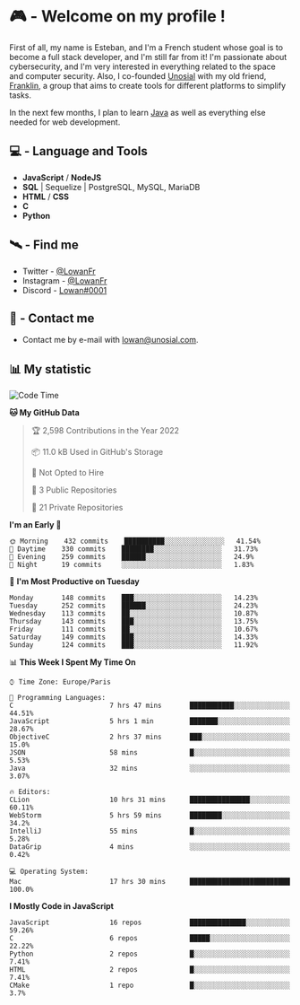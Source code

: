 # 🎮 - Welcome on my profile !
First of all, my name is Esteban, and I'm a French student whose goal is to become a full stack developer, and I'm still far from it!
I'm passionate about cybersecurity, and I'm very interested in everything related to the space and computer security.
Also, I co-founded [Unosial](https://github.com/Unosial) with my old friend, [Franklin](https://github.com/AbaFranklin/), a group that aims to create tools for different platforms to simplify tasks. 

In the next few months, I plan to learn [Java](https://www.java.com/) as well as everything else needed for web development.




## 💻 - Language and Tools
- **JavaScript** / **NodeJS**
- **SQL** | Sequelize | PostgreSQL, MySQL, MariaDB
- **HTML** / **CSS**
- **C**
- **Python**

## 🛰️ - Find me

 - Twitter - [@LowanFr](https://twitter.com/LowanFr/)
 - Instagram - [@LowanFr](https://instagram.com/LowanFr)
 - Discord -  [Lowan#0001](https://unosial.bio/Lowan)
 
## 📡 - Contact me
 - Contact me by e-mail with [lowan@unosial.com](mailto:lowan@unosial.com).

## 📊 My statistic
<!--START_SECTION:waka-->
![Code Time](http://img.shields.io/badge/Code%20Time-69%20hrs%2056%20mins-blue)

**🐱 My GitHub Data** 

> 🏆 2,598 Contributions in the Year 2022
 > 
> 📦 11.0 kB Used in GitHub's Storage 
 > 
> 🚫 Not Opted to Hire
 > 
> 📜 3 Public Repositories 
 > 
> 🔑 21 Private Repositories  
 > 
**I'm an Early 🐤** 

```text
🌞 Morning    432 commits    ██████████░░░░░░░░░░░░░░░   41.54% 
🌆 Daytime    330 commits    ████████░░░░░░░░░░░░░░░░░   31.73% 
🌃 Evening    259 commits    ██████░░░░░░░░░░░░░░░░░░░   24.9% 
🌙 Night      19 commits     ░░░░░░░░░░░░░░░░░░░░░░░░░   1.83%

```
📅 **I'm Most Productive on Tuesday** 

```text
Monday       148 commits    ███░░░░░░░░░░░░░░░░░░░░░░   14.23% 
Tuesday      252 commits    ██████░░░░░░░░░░░░░░░░░░░   24.23% 
Wednesday    113 commits    ██░░░░░░░░░░░░░░░░░░░░░░░   10.87% 
Thursday     143 commits    ███░░░░░░░░░░░░░░░░░░░░░░   13.75% 
Friday       111 commits    ██░░░░░░░░░░░░░░░░░░░░░░░   10.67% 
Saturday     149 commits    ███░░░░░░░░░░░░░░░░░░░░░░   14.33% 
Sunday       124 commits    ███░░░░░░░░░░░░░░░░░░░░░░   11.92%

```


📊 **This Week I Spent My Time On** 

```text
⌚︎ Time Zone: Europe/Paris

💬 Programming Languages: 
C                        7 hrs 47 mins       ███████████░░░░░░░░░░░░░░   44.51% 
JavaScript               5 hrs 1 min         ███████░░░░░░░░░░░░░░░░░░   28.67% 
ObjectiveC               2 hrs 37 mins       ███░░░░░░░░░░░░░░░░░░░░░░   15.0% 
JSON                     58 mins             █░░░░░░░░░░░░░░░░░░░░░░░░   5.53% 
Java                     32 mins             ░░░░░░░░░░░░░░░░░░░░░░░░░   3.07%

🔥 Editors: 
CLion                    10 hrs 31 mins      ███████████████░░░░░░░░░░   60.11% 
WebStorm                 5 hrs 59 mins       ████████░░░░░░░░░░░░░░░░░   34.2% 
IntelliJ                 55 mins             █░░░░░░░░░░░░░░░░░░░░░░░░   5.28% 
DataGrip                 4 mins              ░░░░░░░░░░░░░░░░░░░░░░░░░   0.42%

💻 Operating System: 
Mac                      17 hrs 30 mins      █████████████████████████   100.0%

```

**I Mostly Code in JavaScript** 

```text
JavaScript               16 repos            ██████████████░░░░░░░░░░░   59.26% 
C                        6 repos             █████░░░░░░░░░░░░░░░░░░░░   22.22% 
Python                   2 repos             █░░░░░░░░░░░░░░░░░░░░░░░░   7.41% 
HTML                     2 repos             █░░░░░░░░░░░░░░░░░░░░░░░░   7.41% 
CMake                    1 repo              █░░░░░░░░░░░░░░░░░░░░░░░░   3.7%

```



<!--END_SECTION:waka-->
